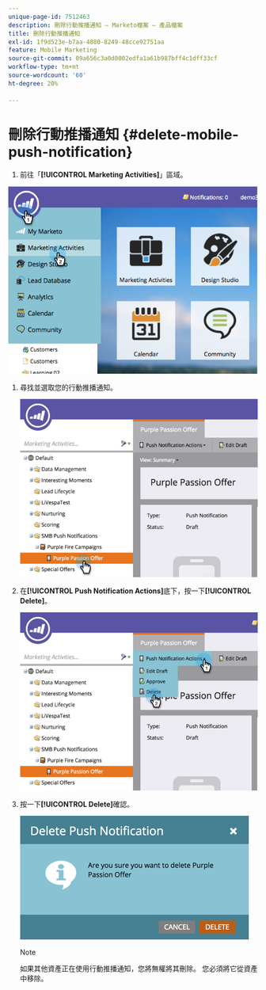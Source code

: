 ```yaml
---
unique-page-id: 7512463
description: 刪除行動推播通知 — Marketo檔案 — 產品檔案
title: 刪除行動推播通知
exl-id: 1f9d523e-b7aa-4880-8249-48cce92751aa
feature: Mobile Marketing
source-git-commit: 09a656c3a0d0002edfa1a61b987bff4c1dff33cf
workflow-type: tm+mt
source-wordcount: '60'
ht-degree: 20%

---
```


# 刪除行動推播通知 {#delete-mobile-push-notification}

1. 前往「**[!UICONTROL Marketing Activities]**」區域。

![](assets/image2015-4-22-18-3a42-3a36.png)

1. 尋找並選取您的行動推播通知。

   ![](assets/image2015-4-22-18-3a43-3a21.png)

1. 在&#x200B;**[!UICONTROL Push Notification Actions]**&#x200B;底下，按一下&#x200B;**[!UICONTROL Delete]**。

   ![](assets/image2015-4-22-18-3a43-3a38.png)

1. 按一下&#x200B;**[!UICONTROL Delete]**&#x200B;確認。

   ![](assets/image2015-4-22-18-3a43-3a51.png)

   >[!NOTE]
   >
   >如果其他資產正在使用行動推播通知，您將無權將其刪除。 您必須將它從資產中移除。
